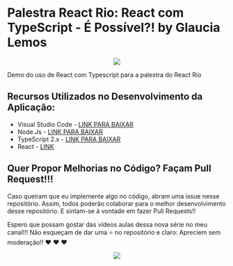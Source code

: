 # Palestra React Rio: React com TypeScript - É Possível?! by Glaucia Lemos

<p align="center">
  <img src="https://imageshack.com/a/img924/5079/82gn9b.gif"/>
</p>



Demo do uso de React com Typescript para a palestra do React Rio

## Recursos Utilizados no Desenvolvimento da Aplicação:

- Visual Studio Code - [LINK PARA BAIXAR](https://code.visualstudio.com/)
- Node.Js - [LINK PARA BAIXAR](https://nodejs.org/en/)
- TypeScript 2.x - [LINK PARA BAIXAR](https://www.typescriptlang.org/)
- React - [LINK](https://reactjs.org/)


## Quer Propor Melhorias no Código? Façam Pull Request!!!

Caso queiram que eu implemente algo no código, abram uma issue nesse repositório. Assim, todos poderão colaborar para o melhor desenvolvimento desse repositório. E sintam-se à vontade em fazer Pull Requests!!


Espero que possam gostar das vídeos aulas dessa nova série no meu canal!!! Não esqueçam de dar uma :star: no repositório e claro: Apreciem sem moderação!! :heart: :heart: :heart:


<p align="center">
  <img src="https://i.imgur.com/dLSzYDT.gif"/>  
</p>
